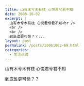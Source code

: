 ```yaml
---
title: 山有木兮木有枝 心悦君兮君不知
date: 2006-10-02
excerpt: |
  山有木兮木有枝 心悦君兮君不知<br />
  <br />
  <br />
  到底谁更可怜？？...
layout: post
permalink: /posts/20061002-69.html
categories:
  - 生活点滴
---
```

山有木兮木有枝 心悦君兮君不知

到底谁更可怜？？